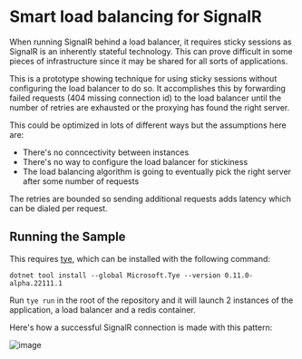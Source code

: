 # Smart load balancing for SignalR

When running SignalR behind a load balancer, it requires sticky sessions as SignalR is an inherently stateful technology. This can prove difficult in some pieces of infrastructure since it may be shared for all sorts of applications. 

This is a prototype showing technique for using sticky sessions without configuring the load balancer to do so. It accomplishes this by forwarding failed requests (404 missing connection id)
to the load balancer until the number of retries are exhausted or the proxying has found the right server.

This could be optimized in lots of different ways but the assumptions here are:
- There's no conncectivity between instances
- There's no way to configure the load balancer for stickiness
- The load balancing algorithm is going to eventually pick the right server after some number of requests

The retries are bounded so sending additional requests adds latency which can be dialed per request.

## Running the Sample

This requires [tye](https://github.com/dotnet/tye), which can be installed with the following command:

```
dotnet tool install --global Microsoft.Tye --version 0.11.0-alpha.22111.1
```

Run `tye run` in the root of the repository and it will launch 2 instances of the application, a load balancer
and a redis container.

Here's how a successful SignalR connection is made with this pattern:

![image](https://user-images.githubusercontent.com/95136/206862842-d1375a87-a38a-4276-a07c-77cfdfdeba7d.png)

